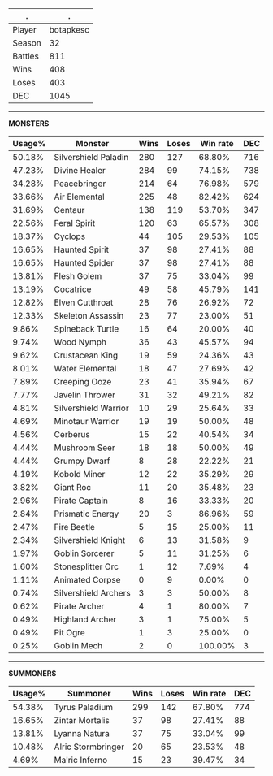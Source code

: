 .|.
|-|-
Player|botapkesc
Season|32
Battles|811
Wins|408
Loses|403
DEC|1045

---
**MONSTERS**

Usage%|Monster|Wins|Loses|Win rate|DEC|
-|-|-|-|-|-|
50.18%|Silvershield Paladin|280|127|68.80%|716|
47.23%|Divine Healer|284|99|74.15%|738|
34.28%|Peacebringer|214|64|76.98%|579|
33.66%|Air Elemental|225|48|82.42%|624|
31.69%|Centaur|138|119|53.70%|347|
22.56%|Feral Spirit|120|63|65.57%|308|
18.37%|Cyclops|44|105|29.53%|105|
16.65%|Haunted Spirit|37|98|27.41%|88|
16.65%|Haunted Spider|37|98|27.41%|88|
13.81%|Flesh Golem|37|75|33.04%|99|
13.19%|Cocatrice|49|58|45.79%|141|
12.82%|Elven Cutthroat|28|76|26.92%|72|
12.33%|Skeleton Assassin|23|77|23.00%|51|
9.86%|Spineback Turtle|16|64|20.00%|40|
9.74%|Wood Nymph|36|43|45.57%|94|
9.62%|Crustacean King|19|59|24.36%|43|
8.01%|Water Elemental|18|47|27.69%|42|
7.89%|Creeping Ooze|23|41|35.94%|67|
7.77%|Javelin Thrower|31|32|49.21%|82|
4.81%|Silvershield Warrior|10|29|25.64%|33|
4.69%|Minotaur Warrior|19|19|50.00%|48|
4.56%|Cerberus|15|22|40.54%|34|
4.44%|Mushroom Seer|18|18|50.00%|49|
4.44%|Grumpy Dwarf|8|28|22.22%|21|
4.19%|Kobold Miner|12|22|35.29%|29|
3.82%|Giant Roc|11|20|35.48%|23|
2.96%|Pirate Captain|8|16|33.33%|20|
2.84%|Prismatic Energy|20|3|86.96%|59|
2.47%|Fire Beetle|5|15|25.00%|11|
2.34%|Silvershield Knight|6|13|31.58%|9|
1.97%|Goblin Sorcerer|5|11|31.25%|6|
1.60%|Stonesplitter Orc|1|12|7.69%|4|
1.11%|Animated Corpse|0|9|0.00%|0|
0.74%|Silvershield Archers|3|3|50.00%|8|
0.62%|Pirate Archer|4|1|80.00%|7|
0.49%|Highland Archer|3|1|75.00%|5|
0.49%|Pit Ogre|1|3|25.00%|0|
0.25%|Goblin Mech|2|0|100.00%|3|

---
**SUMMONERS**

Usage%|Summoner|Wins|Loses|Win rate|DEC|
-|-|-|-|-|-|
54.38%|Tyrus Paladium|299|142|67.80%|774|
16.65%|Zintar Mortalis|37|98|27.41%|88|
13.81%|Lyanna Natura|37|75|33.04%|99|
10.48%|Alric Stormbringer|20|65|23.53%|48|
4.69%|Malric Inferno|15|23|39.47%|34|
